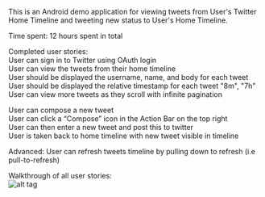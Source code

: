 This is an Android demo application for viewing tweets from User's Twitter Home Timeline and tweeting new status to User's Home Timeline.

Time spent: 12 hours spent in total

Completed user stories: <br />
User can sign in to Twitter using OAuth login <br />
User can view the tweets from their home timeline <br />
User should be displayed the username, name, and body for each tweet <br />
User should be displayed the relative timestamp for each tweet "8m", "7h" <br />
User can view more tweets as they scroll with infinite pagination <br />

User can compose a new tweet <br />
User can click a “Compose” icon in the Action Bar on the top right <br />
User can then enter a new tweet and post this to twitter <br />
User is taken back to home timeline with new tweet visible in timeline <br />

Advanced: User can refresh tweets timeline by pulling down to refresh (i.e pull-to-refresh) <br />

Walkthrough of all user stories: <br />
![alt tag](https://cloud.githubusercontent.com/assets/1085102/6102114/0bc5933e-afe5-11e4-943b-c68437c79cc6.gif)
